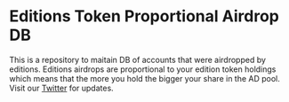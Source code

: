 # Editions Token Proportional Airdrop DB

This is a repository to maitain DB of accounts that were airdropped by editions. Editions airdrops are proportional to your edition token holdings which means that the more you hold the bigger your share in the AD pool. Visit our [Twitter](https://twitter.com/editions_NFT) for updates.
